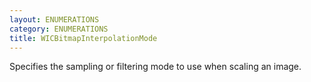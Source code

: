```yaml
---
layout: ENUMERATIONS
category: ENUMERATIONS
title: WICBitmapInterpolationMode
---
```


Specifies the sampling or filtering mode to use when scaling an image.
